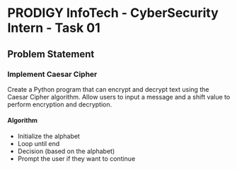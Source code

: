 # PRODIGY InfoTech - CyberSecurity Intern - Task 01

## Problem Statement
### Implement Caesar Cipher

Create a Python program that can encrypt and decrypt text using the Caesar Cipher algorithm. Allow users to input a message and a shift value to perform encryption and decryption.

#### Algorithm
- Initialize the alphabet
- Loop until end
- Decision (based on the alphabet)
- Prompt the user if they want to continue
